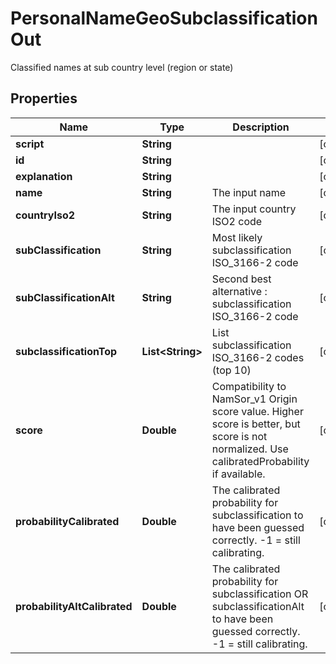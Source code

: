 

# PersonalNameGeoSubclassificationOut

Classified names at sub country level (region or state)

## Properties

| Name | Type | Description | Notes |
|------------ | ------------- | ------------- | -------------|
|**script** | **String** |  |  [optional] |
|**id** | **String** |  |  [optional] |
|**explanation** | **String** |  |  [optional] |
|**name** | **String** | The input name |  [optional] |
|**countryIso2** | **String** | The input country ISO2 code |  [optional] |
|**subClassification** | **String** | Most likely subclassification ISO_3166-2 code |  [optional] |
|**subClassificationAlt** | **String** | Second best alternative : subclassification ISO_3166-2 code |  [optional] |
|**subclassificationTop** | **List&lt;String&gt;** | List subclassification ISO_3166-2 codes (top 10) |  [optional] |
|**score** | **Double** | Compatibility to NamSor_v1 Origin score value. Higher score is better, but score is not normalized. Use calibratedProbability if available.  |  [optional] |
|**probabilityCalibrated** | **Double** | The calibrated probability for subclassification to have been guessed correctly. -1 &#x3D; still calibrating.  |  [optional] |
|**probabilityAltCalibrated** | **Double** | The calibrated probability for subclassification OR subclassificationAlt to have been guessed correctly. -1 &#x3D; still calibrating.  |  [optional] |



